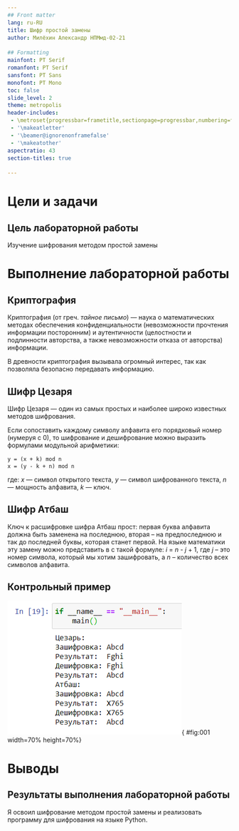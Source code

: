 ```yaml
---
## Front matter
lang: ru-RU
title: Шифр простой замены
author: Милёхин Александр НПМмд-02-21

## Formatting
mainfont: PT Serif
romanfont: PT Serif
sansfont: PT Sans
monofont: PT Mono
toc: false
slide_level: 2
theme: metropolis
header-includes: 
 - \metroset{progressbar=frametitle,sectionpage=progressbar,numbering=fraction}
 - '\makeatletter'
 - '\beamer@ignorenonframefalse'
 - '\makeatother'
aspectratio: 43
section-titles: true

---
```


# Цели и задачи

## Цель лабораторной работы

Изучение шифрования методом простой замены

# Выполнение лабораторной работы

## Криптография

Криптография (от греч. *тайное письмо*) — наука о математических методах обеспечения конфиденциальности (невозможности прочтения информации посторонним) и аутентичности (целостности и подлинности авторства, а также невозможности отказа от авторства) информации.

В древности криптография вызывала огромный интерес, так как позволяла безопасно передавать информацию.

## Шифр Цезаря
Шифр Цезаря — один из самых простых и наиболее широко известных методов шифрования.

Если сопоставить каждому символу алфавита его порядковый номер (нумеруя с 0), то шифрование и дешифрование можно выразить формулами модульной арифметики:

```
y = (x + k) mod n
x = (y - k + n) mod n
```
где: *x* — символ открытого текста, *y* — символ шифрованного текста, *n* — мощность алфавита, *k* — ключ.

## Шифр Атбаш

Ключ к расшифровке шифра Атбаш прост: первая буква алфавита должна быть заменена на последнюю, вторая – на предпоследнюю и так до последней буквы, которая станет первой. На языке математики эту замену можно представить в с такой формуле: *i* = *n* - *j* + 1,
где *j* – это номер символа, который мы хотим зашифровать, а *n* –  количество всех символов алфавита.

## Контрольный пример

![Работа алгоритмов](image/1.png){ #fig:001 width=70% height=70%}

# Выводы

## Результаты выполнения лабораторной работы

Я освоил шифрование методом простой замены и реализовать программу для шифрования на языке Python.

